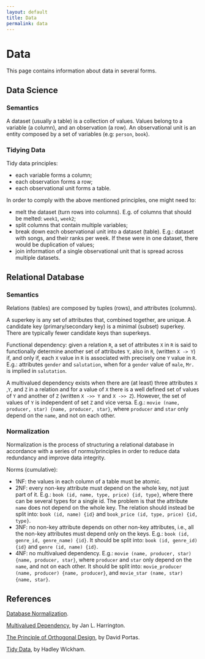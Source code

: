 ```yaml
---
layout: default
title: Data
permalink: data
---
```


# Data

This page contains information about data in several forms.

## Data Science

### Semantics

A dataset (usually a table) is a collection of values. Values belong to a variable (a column), and an observation (a row). An observational unit is an entity composed by a set of variables (e.g: `person`, `book`).

### Tidying Data

Tidy data principles:

- each variable forms a column;
- each observation forms a row;
- each observational unit forms a table.

In order to comply with the above mentioned principles, one might need to:

- melt the dataset (turn rows into columns). E.g. of columns that should be melted: `week1`, `week2`;
- split columns that contain multiple variables;
- break down each observational unit into a dataset (table). E.g.: dataset with songs, and their ranks per week. If these were in one dataset, there would be duplication of values;
- join information of a single observational unit that is spread across multiple datasets.

## Relational Database

### Semantics

Relations (tables) are composed by tuples (rows), and attributes (columns).

A superkey is any set of attributes that, combined together, are unique. A candidate key (primary/secondary key) is a minimal (subset) superkey. There are typically fewer candidate keys than superkeys.

Functional dependency: given a relation `R`, a set of attributes `X` in `R` is said to functionally determine another set of attributes `Y`, also in `R`, (written `X -> Y`) if, and only if, each `X` value in `R` is associated with precisely one `Y` value in `R`. E.g.: attributes `gender` and `salutation`, when for a `gender` value of `male`, `Mr.` is implied in `salutation`.

A multivalued dependency exists when there are (at least) three attributes `X` ,`Y`, and `Z` in a relation and for a value of `X` there is a well defined set of values of `Y` and another of `Z` (written `X ->> Y` and `X ->> Z`). However, the set of values of `Y` is independent of set `Z` and vice versa. E.g.: `movie (name, producer, star) {name, producer, star}`, where `producer` and `star` only depend on the `name`, and not on each other.

### Normalization

Normalization is the process of structuring a relational database in accordance with a series of norms/principles in order to reduce data redundancy and improve data integrity.

Norms (cumulative):

- 1NF: the values in each column of a table must be atomic.
- 2NF: every non-key attribute must depend on the whole key, not just part of it. E.g.: `book (id, name, type, price) {id, type}`, where there can be several types for a single id. The problem is that the attribute `name` does not depend on the whole key. The relation should instead be split into: `book (id, name) {id}` and `book_price (id, type, price) {id, type}`.
- 3NF: no non-key attribute depends on other non-key attributes, i.e., all the non-key attributes must depend only on the keys. E.g.: `book (id, genre_id, genre_name) {id}`. It should be split into: `book (id, genre_id) {id}` and `genre (id, name) {id}`.
- 4NF: no multivalued dependency. E.g.: `movie (name, producer, star) {name, producer, star}`, where `producer` and `star` only depend on the `name`, and not on each other. It should be split into: `movie_producer (name, producer) {name, producer}`, and `movie_star (name, star) {name, star}`.

## References

[Database Normalization](https://en.wikipedia.org/wiki/Database_normalization#Normal_forms).

[Multivalued Dependency](https://www.sciencedirect.com/topics/computer-science/multivalued-dependency), by Jan L. Harrington.

[The Principle of Orthogonal Design](http://www.dpxo.net/articles/POD1.html), by David Portas.

[Tidy Data](https://vita.had.co.nz/papers/tidy-data.pdf), by Hadley Wickham.
